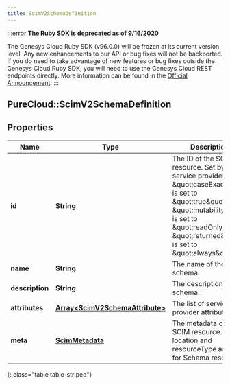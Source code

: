 ```yaml
---
title: ScimV2SchemaDefinition
---
```


:::error
**The Ruby SDK is deprecated as of 9/16/2020**

The Genesys Cloud Ruby SDK (v96.0.0) will be frozen at its current version level. Any new enhancements to our API or bug fixes will not be backported. If you do need to take advantage of new features or bug fixes outside the Genesys Cloud Ruby SDK, you will need to use the Genesys Cloud REST endpoints directly. More information can be found in the [Official Announcement](https://developer.mypurecloud.com/forum/t/announcement-genesys-cloud-ruby-sdk-end-of-life/8850).
:::


## PureCloud::ScimV2SchemaDefinition

## Properties

|Name | Type | Description | Notes|
|------------ | ------------- | ------------- | -------------|
| **id** | **String** | The ID of the SCIM resource. Set by the service provider. \&quot;caseExact\&quot; is set to \&quot;true\&quot;. \&quot;mutability\&quot; is set to \&quot;readOnly\&quot;. \&quot;returned\&quot; is set to \&quot;always\&quot;. | [optional] |
| **name** | **String** | The name of the schema. | [optional] |
| **description** | **String** | The description of the schema. | [optional] |
| **attributes** | [**Array&lt;ScimV2SchemaAttribute&gt;**](ScimV2SchemaAttribute.html) | The list of service provider attributes. | [optional] |
| **meta** | [**ScimMetadata**](ScimMetadata.html) | The metadata of the SCIM resource. Only location and resourceType are set for Schema resources. | [optional] |
{: class="table table-striped"}


